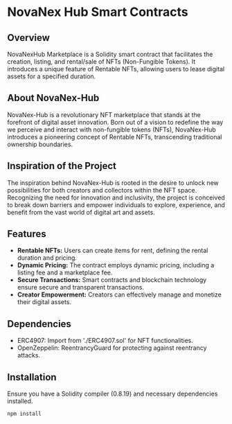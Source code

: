 # NovaNex Hub Smart Contracts

## Overview

NovaNexHub Marketplace is a Solidity smart contract that facilitates the creation, listing, and rental/sale of NFTs (Non-Fungible Tokens). It introduces a unique feature of Rentable NFTs, allowing users to lease digital assets for a specified duration.

## About NovaNex-Hub

NovaNex-Hub is a revolutionary NFT marketplace that stands at the forefront of digital asset innovation. Born out of a vision to redefine the way we perceive and interact with non-fungible tokens (NFTs), NovaNex-Hub introduces a pioneering concept of Rentable NFTs, transcending traditional ownership boundaries.

## Inspiration of the Project

The inspiration behind NovaNex-Hub is rooted in the desire to unlock new possibilities for both creators and collectors within the NFT space. Recognizing the need for innovation and inclusivity, the project is conceived to break down barriers and empower individuals to explore, experience, and benefit from the vast world of digital art and assets.

## Features

- **Rentable NFTs:** Users can create items for rent, defining the rental duration and pricing.
- **Dynamic Pricing:** The contract employs dynamic pricing, including a listing fee and a marketplace fee.
- **Secure Transactions:** Smart contracts and blockchain technology ensure secure and transparent transactions.
- **Creator Empowerment:** Creators can effectively manage and monetize their digital assets.

## Dependencies

- ERC4907: Import from './ERC4907.sol' for NFT functionalities.
- OpenZeppelin: ReentrancyGuard for protecting against reentrancy attacks.

## Installation

Ensure you have a Solidity compiler (0.8.19) and necessary dependencies installed.

```bash
npm install

